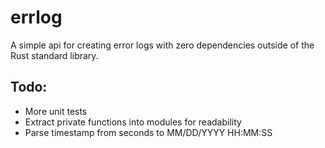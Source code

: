# errlog

A simple api for creating error logs with zero dependencies outside of the Rust standard library.

## Todo:
- More unit tests
- Extract private functions into modules for readability
- Parse timestamp from seconds to MM/DD/YYYY HH:MM:SS